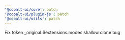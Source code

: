 ```yaml
---
'@cobalt-ui/core': patch
'@cobalt-ui/plugin-js': patch
'@cobalt-ui/utils': patch
---
```


Fix token.\_original.$extensions.modes shallow clone bug
